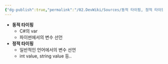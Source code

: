 ```yaml
---
{"dg-publish":true,"permalink":"/02.DevWiki/Sources/동적 타이핑, 정적 타이핑 (Type + ing)/"}
---
```


- **동적 타이핑**
    - C#의 var
    - 파이썬에서의 변수 선언
- **정적 타이핑**
    - 일반적인 언어에서의 변수 선언
    - int value, string value 등..